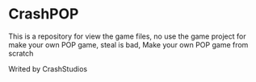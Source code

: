 # CrashPOP
This is a repository for view the game files, no use the game project for make your own POP game,
steal is bad, Make your own POP game from scratch

Writed by CrashStudios
